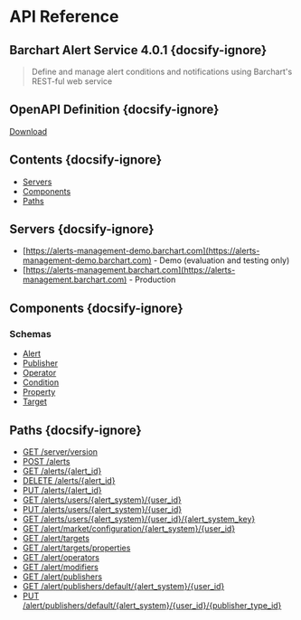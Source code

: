 # API Reference

## Barchart Alert Service 4.0.1 {docsify-ignore}
    
> Define and manage alert conditions and notifications using Barchart&#x27;s REST-ful web service

## OpenAPI Definition {docsify-ignore}

[Download](/static/openapi.yaml)

## Contents {docsify-ignore}

* [Servers](#Servers)
* [Components](#Components)
* [Paths](#Paths)

## Servers {docsify-ignore}

* [https://alerts-management-demo.barchart.com](https://alerts-management-demo.barchart.com)  - Demo (evaluation and testing only)
* [https://alerts-management.barchart.com](https://alerts-management.barchart.com)  - Production

## Components {docsify-ignore}

### Schemas 

* [Alert](/content/api/components?id=schemasAlert)
* [Publisher](/content/api/components?id=schemasPublisher)
* [Operator](/content/api/components?id=schemasOperator)
* [Condition](/content/api/components?id=schemasCondition)
* [Property](/content/api/components?id=schemasProperty)
* [Target](/content/api/components?id=schemasTarget)

## Paths {docsify-ignore}

* [GET /server/version](/content/api/paths?id=get-serverversion)
* [POST /alerts](/content/api/paths?id=post-alerts)
* [GET /alerts/{alert_id}](/content/api/paths?id=get-alertsalert_id)
* [DELETE /alerts/{alert_id}](/content/api/paths?id=delete-alertsalert_id)
* [PUT /alerts/{alert_id}](/content/api/paths?id=put-alertsalert_id)
* [GET /alerts/users/{alert_system}/{user_id}](/content/api/paths?id=get-alertsusersalert_systemuser_id)
* [PUT /alerts/users/{alert_system}/{user_id}](/content/api/paths?id=put-alertsusersalert_systemuser_id)
* [GET /alerts/users/{alert_system}/{user_id}/{alert_system_key}](/content/api/paths?id=get-alertsusersalert_systemuser_idalert_system_key)
* [GET /alert/market/configuration/{alert_system}/{user_id}](/content/api/paths?id=get-alertmarketconfigurationalert_systemuser_id)
* [GET /alert/targets](/content/api/paths?id=get-alerttargets)
* [GET /alert/targets/properties](/content/api/paths?id=get-alerttargetsproperties)
* [GET /alert/operators](/content/api/paths?id=get-alertoperators)
* [GET /alert/modifiers](/content/api/paths?id=get-alertmodifiers)
* [GET /alert/publishers](/content/api/paths?id=get-alertpublishers)
* [GET /alert/publishers/default/{alert_system}/{user_id}](/content/api/paths?id=get-alertpublishersdefaultalert_systemuser_id)
* [PUT /alert/publishers/default/{alert_system}/{user_id}/{publisher_type_id}](/content/api/paths?id=put-alertpublishersdefaultalert_systemuser_idpublisher_type_id)
